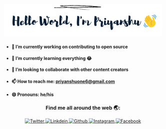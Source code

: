 [<img src = "https://github.com/priyanshuone6/priyanshuone6/blob/master/intro.png">](https://github.com/priyanshuone6)

- #### 🔭 I’m currently working on contributing to open source 
- #### 🌱 I’m currently learning everything 😂
- #### 👯 I’m looking to collaborate with other content creators
<!-- - #### 🤔 I’m looking for help with ...
- #### 💬 Ask me about ... -->
- #### 📫 How to reach me: priyanshuone6@gmail.com
- #### 😄 Pronouns: he/his
<!-- - #### ⚡ Fun fact: ... -->

  <h3 align="center">Find me all around the web 🌏:</h3>
  
  <p align="center">
<a href="https://twitter.com/priyanshuone6" target="blank">
  <img align="center" alt="Twitter" width="30px" src="https://image.flaticon.com/icons/svg/733/733579.svg" />
</a>
<a href="https://linkedin.com/in/priyanshuone6" target="blank">
  <img align="center" alt="Linkdein" width="30px" src="https://image.flaticon.com/icons/svg/174/174857.svg" />
</a>
<a href="https://github.com/priyanshuone6" target="blank">
  <img align="center" alt="Github" width="30px" src="https://image.flaticon.com/icons/svg/25/25231.svg" />
</a>
<a href="https://instagram.com/priyanshuone6" target="blank">
  <img align="center" alt="Instagram" width="30px" src="https://image.flaticon.com/icons/svg/2111/2111463.svg" />
</a>
<a href="https://www.facebook.com/priyanshuone6" target="blank">
  <img align="center" alt="Facebook" width="30px" src="https://image.flaticon.com/icons/svg/733/733547.svg" />
</a></p>
